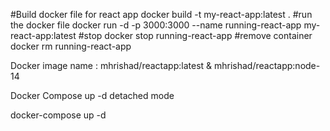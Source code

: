 #Build docker file for react app
   docker build -t my-react-app:latest .
#run the docker file
    docker run -d -p 3000:3000 --name running-react-app my-react-app:latest
#stop 
    docker stop running-react-app
#remove container
    docker rm running-react-app

Docker image name : mhrishad/reactapp:latest  & mhrishad/reactapp:node-14 

Docker Compose up -d detached mode 

docker-compose up -d
